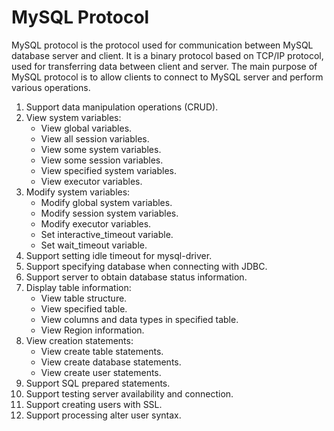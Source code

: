 # MySQL Protocol

MySQL protocol is the protocol used for communication between MySQL database server and client. It is a binary protocol based on TCP/IP protocol, used for transferring data between client and server. The main purpose of MySQL protocol is to allow clients to connect to MySQL server and perform various operations.


1. Support data manipulation operations (CRUD).
2. View system variables:
   - View global variables. 
   - View all session variables. 
   - View some system variables. 
   - View some session variables. 
   - View specified system variables. 
   - View executor variables.
3. Modify system variables:
   - Modify global system variables. 
   - Modify session system variables. 
   - Modify executor variables. 
   - Set interactive_timeout variable. 
   - Set wait_timeout variable.
4. Support setting idle timeout for mysql-driver.
5. Support specifying database when connecting with JDBC.
6. Support server to obtain database status information.
7. Display table information:
    - View table structure. 
    - View specified table. 
    - View columns and data types in specified table. 
    - View Region information.
8. View creation statements:
    - View create table statements. 
    - View create database statements. 
    - View create user statements.
9. Support SQL prepared statements.
10. Support testing server availability and connection.
11. Support creating users with SSL.
12. Support processing alter user syntax.
